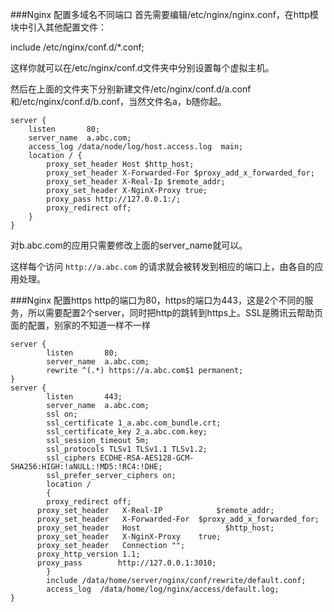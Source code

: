 ###Nginx 配置多域名不同端口
首先需要编辑/etc/nginx/nginx.conf，在http模块中引入其他配置文件：

include /etc/nginx/conf.d/*.conf;

这样你就可以在/etc/nginx/conf.d文件夹中分别设置每个虚拟主机。

然后在上面的文件夹下分别新建文件/etc/nginx/conf.d/a.conf和/etc/nginx/conf.d/b.conf，当然文件名a，b随你起。
```
server {
    listen       80;
    server_name  a.abc.com;
    access_log /data/node/log/host.access.log  main;
    location / {
        proxy_set_header Host $http_host;
        proxy_set_header X-Forwarded-For $proxy_add_x_forwarded_for;
        proxy_set_header X-Real-Ip $remote_addr;
        proxy_set_header X-NginX-Proxy true;
        proxy_pass http://127.0.0.1:/;
        proxy_redirect off;
    }
}
```
对b.abc.com的应用只需要修改上面的server_name就可以。

这样每个访问 `http://a.abc.com` 的请求就会被转发到相应的端口上，由各自的应用处理。

###Nginx 配置https
http的端口为80，https的端口为443，这是2个不同的服务，所以需要配置2个server，同时把http的跳转到https上。SSL是腾讯云帮助页面的配置，别家的不知道一样不一样
```
server {
        listen       80;
        server_name  a.abc.com;
        rewrite ^(.*) https://a.abc.com$1 permanent;
}
server {
        listen       443;
        server_name  a.abc.com;
        ssl on;
        ssl_certificate 1_a.abc.com_bundle.crt;
        ssl_certificate_key 2_a.abc.com.key;
        ssl_session_timeout 5m;
        ssl_protocols TLSv1 TLSv1.1 TLSv1.2;
        ssl_ciphers ECDHE-RSA-AES128-GCM-SHA256:HIGH:!aNULL:!MD5:!RC4:!DHE;
        ssl_prefer_server_ciphers on;
        location /
        {
		proxy_redirect off;
      proxy_set_header   X-Real-IP            $remote_addr;
      proxy_set_header   X-Forwarded-For  $proxy_add_x_forwarded_for;
      proxy_set_header   Host                   $http_host;
      proxy_set_header   X-NginX-Proxy    true;
      proxy_set_header   Connection "";
      proxy_http_version 1.1;
      proxy_pass        http://127.0.0.1:3010;
        }
        include /data/home/server/nginx/conf/rewrite/default.conf;
        access_log  /data/home/log/nginx/access/default.log;
}
```